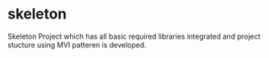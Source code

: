 # skeleton
Skeleton Project which has all basic required libraries integrated and project stucture using MVI patteren is developed.
